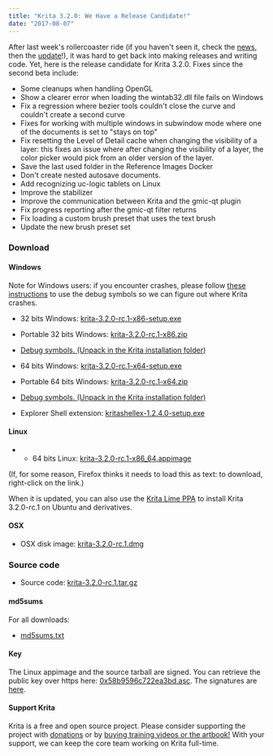 ```yaml
---
title: "Krita 3.2.0: We Have a Release Candidate!"
date: "2017-08-07"
---
```


After last week's rollercoaster ride (if you haven't seen it, check the [news,](/item/krita-foundation-in-trouble/) then the [update](/item/krita-foundation-update/)!), it was hard to get back into making releases and writing code. Yet, here is the release candidate for Krita 3.2.0. Fixes since the second beta include:

- Some cleanups when handling OpenGL
- Show a clearer error when loading the wintab32.dll file fails on Windows
- Fix a regression where bezier tools couldn't close the curve and couldn't create a second curve
- Fixes for working with multiple windows in subwindow mode where one of the documents is set to "stays on top"
- Fix resetting the Level of Detail cache when changing the visibility of a layer: this fixes an issue where after changing the visibility of a layer, the color picker would pick from an older version of the layer.
- Save the last used folder in the Reference Images Docker
- Don't create nested autosave documents.
- Add recognizing uc-logic tablets on Linux
- Improve the stabilizer
- Improve the communication between Krita and the gmic-qt plugin
- Fix progress reporting after the gmic-qt filter returns
- Fix loading a custom brush preset that uses the text brush
- Update the new brush preset set

### Download

#### Windows

Note for Windows users: if you encounter crashes, please follow [these instructions](https://docs.krita.org/Dr._Mingw_debugger) to use the debug symbols so we can figure out where Krita crashes.

- 32 bits Windows: [krita-3.2.0-rc.1-x86-setup.exe](https://download.kde.org/unstable/krita/3.2.0-rc.1/krita-3.2.0-rc.1-x86-setup.exe)
- Portable 32 bits Windows: [krita-3.2.0-rc.1-x86.zip](https://download.kde.org/unstable/krita/3.2.0-rc.1/krita-3.2.0-rc.1-x86.zip)
- [Debug symbols. (Unpack in the Krita installation folder)](https://download.kde.org/unstable/krita/3.2.0-rc.1/krita-3.2.0-rc.1-x86-dbg.zip)

- 64 bits Windows: [krita-3.2.0-rc.1-x64-setup.exe](https://download.kde.org/unstable/krita/3.2.0-rc.1/krita-3.2.0-rc.1-x64-setup.exe)
- Portable 64 bits Windows: [krita-3.2.0-rc.1-x64.zip](https://download.kde.org/unstable/krita/3.2.0-rc.1/krita-3.2.0-rc.1-x64.zip)
- [Debug symbols. (Unpack in the Krita installation folder)](https://download.kde.org/unstable/krita/3.2.0-rc.1/krita-3.2.0-rc.1-x64-dbg.zip)

- Explorer Shell extension: [kritashellex-1.2.4.0-setup.exe](https://download.kde.org/stable/krita/KritaShellExtension-v1.2.4-setup.exe)

#### Linux

- - 64 bits Linux: [krita-3.2.0-rc.1-x86_64.appimage](https://download.kde.org/unstable/krita/3.2.0-rc.1/krita-3.2.0-rc.1-x86_64.appimage)

(If, for some reason, Firefox thinks it needs to load this as text: to download, right-click on the link.)

When it is updated, you can also use the [Krita Lime PPA](https://launchpad.net/%7Ekritalime/+archive/ubuntu/ppa) to install Krita 3.2.0-rc.1 on Ubuntu and derivatives.

#### OSX

- OSX disk image: [krita-3.2.0-rc.1.dmg](https://download.kde.org/unstable/krita/3.2.0-rc.1/krita-3.2.0-rc.1.dmg)

### Source code

- Source code: [krita-3.2.0-rc.1.tar.gz](https://download.kde.org/unstable/krita/3.2.0-rc.1/krita-3.2.0-rc.1.tar.gz)

#### md5sums

For all downloads:

- [md5sums.txt](https://download.kde.org/unstable/krita/3.2.0-rc.1/md5sums.txt)

#### Key

The Linux appimage and the source tarball are signed. You can retrieve the public key over https here: [0x58b9596c722ea3bd.asc](https://share.kde.org/index.php/s/fJ99V5mZvuyD0z8). The signatures are [here](http://download.kde.org/unstable/krita/3.2.0-rc.1/).

#### Support Krita

Krita is a free and open source project. Please consider supporting the project with [donations](/support-us/donations/) or by [buying training videos or the artbook!](/support-us/shop) With your support, we can keep the core team working on Krita full-time.

